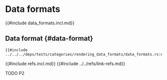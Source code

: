 # Data formats

{{#include data_formats.incl.md}}

## Data format {#data-format}

```rust,editable
{{#include ../../../deps/tests/categories/rendering_data_formats/data_formats.rs:example}}
```

{{#include refs.incl.md}}
{{#include ../../refs/link-refs.md}}

<div class="hidden">
TODO P2
</div>
